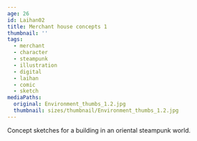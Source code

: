 ```yaml
---
age: 26
id: Laihan02
title: Merchant house concepts 1
thumbnail: ''
tags:
  - merchant
  - character
  - steampunk
  - illustration
  - digital
  - laihan
  - comic
  - sketch
mediaPaths:
  original: Environment_thumbs_1.2.jpg
  thumbnail: sizes/thumbnail/Environment_thumbs_1.2.jpg
---
```

Concept sketches for a building in an oriental steampunk world.